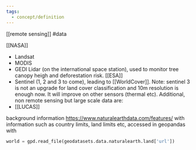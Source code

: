 ```yaml
---
tags:
  - concept/definition
---
```

[[remote sensing]] #data 

[[NASA]]
- Landsat
- MODIS
- GEDI Lidar (on the international space station), used to monitor tree canopy heigh and deforestation risk.
[[ESA]]
- Sentinel (1, 2 and 3 to come), leading to [[WorldCover]]. Note: sentinel 3 is not an upgrade for land cover classification and 10m resolution is enough now. It will improve on other sensors (thermal etc).
Additional, non remote sensing but large scale data are:
- [[LUCAS]]

background information
https://www.naturalearthdata.com/features/ with information such as country limits, land limits etc, accessed in geopandas with 
```python
world = gpd.read_file(geodatasets.data.naturalearth.land['url'])
```